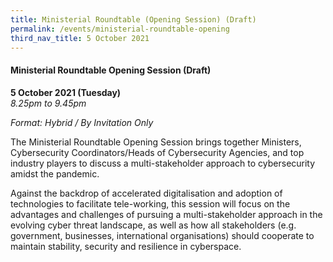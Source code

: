 ```yaml
---
title: Ministerial Roundtable (Opening Session) (Draft)
permalink: /events/ministerial-roundtable-opening
third_nav_title: 5 October 2021
---
```

#### **Ministerial Roundtable Opening Session (Draft)**

**5 October 2021 (Tuesday)**  
*8.25pm to 9.45pm*

*Format: Hybrid / By Invitation Only*

The Ministerial Roundtable Opening Session brings together Ministers, Cybersecurity Coordinators/Heads of Cybersecurity Agencies, and top industry players to discuss a multi-stakeholder approach to cybersecurity amidst the pandemic.

Against the backdrop of accelerated digitalisation and adoption of technologies to facilitate tele-working, this session will focus on the advantages and challenges of pursuing a multi-stakeholder approach in the evolving cyber threat landscape, as well as how all stakeholders (e.g. government, businesses, international organisations) should cooperate to maintain stability, security and resilience in cyberspace.